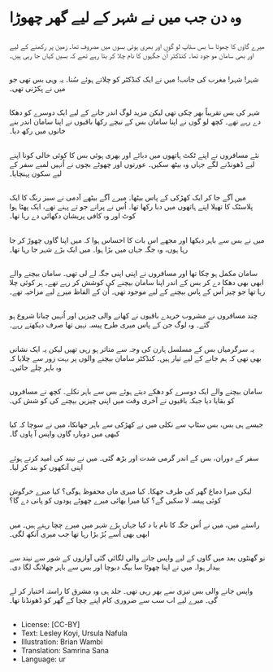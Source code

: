 # وہ دن جب میں نے شہر کے لیے گھر چھوڑا

##
میرے گاوں کا چھوٹا سا بس سٹاپ لو گوں اور بھری ہوئی بسوں میں مصروف تھا۔ زمین پر رکھنے کے لیے اور بھی سامان مو جود تھا۔ کنڈکٹر اُن جگہوں کا نام چلا کر بتا رہے تھے کہ بسیں کہاں جا رہی ہیں۔

##
شہر! شہر! مغرب کی جانب! میں نے ایک کنڈکٹر کو چلاتے ہوئے سُنا۔ یہ وہی بس تھی جو میں نے پکڑنی تھی۔

##
شہر کی بس تقریباً بھر چکی تھی لیکن مزید لوگ اندر جانے کے لیے ایک دوسرے کو دھکا دے رہے تھے۔ کچھ لو گوں نے اپنا سامان بس کے نیچے رکھا باقیوں نے اپنا سامان اندر بنے خانوں میں رکھ دیا۔

##
نئے مسافروں نے اپنے ٹکٹ ہاتھوں میں دبائے اور بھری ہوئی بس کا کوئی خالی کونا اپنے لیے ڈھونڈنے لگے جہاں وہ بیٹھ سکیں۔ عورتوں اور چھوٹے بچوں نے اُنہیں لمبے سفر کے لیے سکون پہنچایا۔

##
میں آگے جا کر ایک کھڑکی کے پاس بیٹھا۔ میرے آگے بیٹھے آدمی نے سبز رنگ کا ایک پلاسٹک کا تھیلا اپنے ہاتھوں میں دبا رکھا تھا۔ اُس نے پرانے جو تے پہنے تھے، ایک پھٹا ہوا کوٹ اور وہ کافی پریشان دکھائی دے رہا تھا۔

##
میں نے بس سے باہر دیکھا اور مجھے اس بات کا احساس ہوا کہ میں اپنا گاوں چھوڑ کر جا رہا ہوں، وہ جگہ جہاں میں بڑا ہوا۔ میں ایک بڑے شہر جا رہا تھا۔

##
سامان مکمل ہو چکا تھا اور مسافروں نے اپنی اپنی جگہ لے لی تھی۔ سامان بیچنے والے ابھی بھی دھکا دے کر بس کے اندر اپنا سامان بیچنے کی کوشش کر رہے تھے۔ ہر کوئی چلا رہا تھا جو چیز اُس کے پاس بیچنے کے لیے موجود تھی۔ اُن کے الفاظ میرے لیے مزاحیہ تھے۔

##
چند مسافروں نے مشروب خریدے باقیوں نے کھانے والی چیزیں اور اُنہیں چبانا شروع ہو گئے۔ وہ لوگ جن کے پاس میری طرح پیسہ نہیں تھا صرف دیکھتے رہے۔

##
یہ سرگرمیاں بس کے مسلسل ہارن کی وجہ سے متاثر ہو رہی تھیں لیکن یہ ایک نشانی بھی تھی کہ ہم جانے کے لیے تیار ہیں۔ کنڈکٹر سامان بیچنے والوں پر بہت زور سے چلایا کہ وہ باہر چلے جائیں۔

##
سامان بیچنے والے ایک دوسرے کو دھکے دیتے ہوئے بس سے باہر نکلے۔ کچھ نے مسافروں کو بقایا دیا جبکہ باقیوں نے آخری وقت میں اپنی چیزیں بیچنے کی کو شش کی۔

##
جیسے ہی بس، بس سٹاپ سے نکلی میں نے کھڑکی سے باہر جھانکا، میں نے سوچا کہ کیا کبھی میں دوبارہ گاوں واپس آ پاوں گا۔

##
سفر کے دوران، بس کے اندر گرمی شدت اور بڑھ گئی۔ میں نے نیند کی امید کرتے ہوئے اپنی آنکھوں کو بند کر لیا۔

##
لیکن میرا دماغ گھر کی طرف جھکا۔ کیا میری ماں محفوظ ہوگی؟ کیا میرے خرگوش کوئی پیسہ لا سکیں گے؟ کیا میرا بھائی میرے چھوٹے پودوں کو پانی دے گا؟

##
راستے میں، میں نے اُس جگہ کا نام یا د کیا جہاں بڑے شہر میں میرے چچا رہتے ہیں۔ میں ابھی بھی اُسے بُڑ بڑا رہا تھا جب میری آنکھ لگی۔

##
نو گھنٹوں بعد میں گاوں کے لیے واپس جانے والی لگائی گئی آوازوں کے شور سے نیند سے بیدار ہوا۔ میں نے اپنا چھوٹا سا بیگ دبوچا اور بس سے باہر چھلانگ لگا دی۔

##
واپس جانے والی بس تیزی سے بھر رہی تھی۔ جلد ہی وہ مشرق کا راستہ اختیار کر لے گی۔ میرے لیے اب سب سے ضروری کام اپنے چچا کے گھر کو ڈھونڈنا تھا۔

##
* License: [CC-BY]
* Text: Lesley Koyi, Ursula Nafula
* Illustration: Brian Wambi
* Translation: Samrina Sana
* Language: ur
